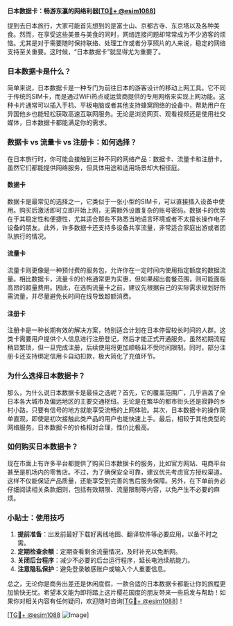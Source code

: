 **日本数据卡：畅游东瀛的网络利器[[TG💪+ @esim1088](https://t.me/s/esim1088)]**

提到去日本旅行，大家可能首先想到的是富士山、京都古寺、东京塔以及各种美食。然而，在享受这些美景与美食的同时，网络连接问题却常常成为不少游客的烦恼。尤其是对于需要随时保持联络、处理工作或者分享照片的人来说，稳定的网络支持至关重要。这时候，“日本数据卡”就显得尤为重要了。

### 日本数据卡是什么？

简单来说，日本数据卡是一种专门为前往日本的游客设计的移动上网工具。它不同于传统的SIM卡，而是通过WiFi热点或运营商提供的专用网络来实现上网功能。这种卡片通常可以插入手机、平板电脑或者其他支持蜂窝网络的设备中，帮助用户在异国他乡也能轻松获取高速互联网服务。无论是浏览网页、观看视频还是使用社交媒体，日本数据卡都能满足你的需求。

### 数据卡 vs 流量卡 vs 注册卡：如何选择？

在日本旅行时，你可能会接触到三种不同的网络产品：数据卡、流量卡和注册卡。虽然它们都能提供网络服务，但具体用途和适用场景却大相径庭。

#### 数据卡
数据卡是最常见的选择之一，它类似于一张小型的SIM卡，可以直接插入设备中使用。购买后激活即可立即开始上网，无需额外设置复杂的账号密码。数据卡的优势在于其稳定性和便捷性，尤其适合那些不熟悉当地语言环境或者不太擅长操作电子设备的朋友。此外，许多数据卡还支持多设备共享流量，非常适合家庭出游或者团队旅行的情况。

#### 流量卡
流量卡则更像是一种预付费的服务包，允许你在一定时间内使用指定额度的数据流量。相比数据卡，流量卡的价格通常更为实惠，但如果超出套餐范围，则可能面临高昂的超量费用。因此，在选购流量卡之前，建议先根据自己的实际需求规划好所需流量，并尽量避免长时间在线导致超额消费。

#### 注册卡
注册卡是一种长期有效的解决方案，特别适合计划在日本停留较长时间的人群。这类卡需要用户提供个人信息进行注册登记，然后才能正式开通服务。虽然初期流程稍显繁琐，但一旦完成注册，后续使用将更加顺畅且不受时间限制。同时，部分注册卡还支持绑定信用卡自动扣款，极大简化了充值环节。

### 为什么选择日本数据卡？

那么，为什么说日本数据卡是最佳之选呢？首先，它的覆盖范围广，几乎涵盖了全日本各大城市及偏远地区的主要交通枢纽。无论是在繁华的都市街头还是寂静的乡村小路，只要有信号的地方就能享受流畅的上网体验。其次，日本数据卡的操作简单直观，即使是初次接触此类产品的用户也能快速上手。最后，相较于其他类型的网络服务，日本数据卡的价格相对合理，性价比极高。

### 如何购买日本数据卡？

现在市面上有许多平台都提供了购买日本数据卡的服务，比如官方网站、电商平台甚至是机场内的零售店。不过，为了确保安全可靠，建议优先考虑官方授权渠道。这样不仅能保证产品质量，还能享受到完善的售后服务保障。另外，在下单前务必仔细阅读相关条款细则，包括有效期限、流量限制等内容，以免产生不必要的麻烦。

### 小贴士：使用技巧

1. **提前准备**：出发前最好下载好离线地图、翻译软件等必要应用，以备不时之需。
2. **定期检查余额**：定期查看剩余流量情况，及时补充以免断网。
3. **关闭后台程序**：减少不必要的后台运行程序，延长电池续航能力。
4. **注意隐私保护**：避免登录敏感账户或输入个人重要信息。

总之，无论你是商务出差还是休闲度假，一款合适的日本数据卡都能让你的旅程更加愉快无忧。希望本文能为即将踏上这片樱花国度的朋友带来一些启发与帮助！如果你对相关内容有任何疑问，欢迎随时咨询[[TG💪+ @esim1088](https://t.me/s/esim1088)]！

[[TG💪+ @esim1088](https://t.me/s/esim1088) ![Image](https://i.postimg.cc/4NQfJmqS/Snipaste-2025-05-13-00-14-12.png)]